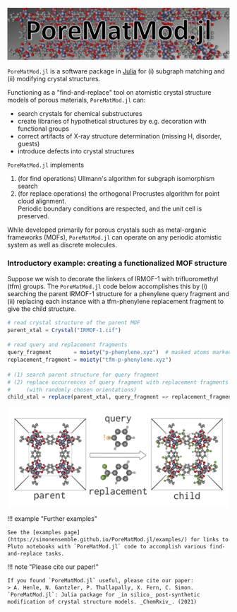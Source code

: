 ![logo.JPG](assets/index/logo.JPG)

`PoreMatMod.jl` is a software package in [Julia](https://julialang.org/) for (i) subgraph matching and (ii) modifying crystal structures. 

Functioning as a "find-and-replace" tool on atomistic crystal structure models of porous materials, `PoreMatMod.jl` can:
* search crystals for chemical substructures
* create libraries of hypothetical structures by e.g. decoration with functional groups
* correct artifacts of X-ray structure determination (missing H, disorder, guests)
* introduce defects into crystal structures

`PoreMatMod.jl` implements 
1. (for find operations) Ullmann's algorithm for subgraph isomorphism search
2. (for replace operations) the orthogonal Procrustes algorithm for point cloud alignment.  
Periodic boundary conditions are respected, and the unit cell is preserved.

While developed primarily for porous crystals such as metal-organic frameworks (MOFs), `PoreMatMod.jl` can operate on any periodic atomistic system as well as discrete molecules.

### Introductory example: creating a functionalized MOF structure

Suppose we wish to decorate the linkers of IRMOF-1 with trifluoromethyl (tfm) groups.
The `PoreMatMod.jl` code below accomplishes this by (i) searching the parent IRMOF-1 structure for a phenylene query fragment and (ii) replacing each instance with a tfm-phenylene replacement fragment to give the child structure.

```julia
# read crystal structure of the parent MOF
parent_xtal = Crystal("IRMOF-1.cif")

# read query and replacement fragments
query_fragment       = moiety("p-phenylene.xyz")  # masked atoms marked with !
replacement_fragment = moiety("tfm-p-phenylene.xyz")

# (1) search parent structure for query fragment
# (2) replace occurrences of query fragment with replacement fragments
#     (with randomly chosen orientations)
child_xtal = replace(parent_xtal, query_fragment => replacement_fragment)
```

![](s_moty-to-r_moty.png)

!!! example "Further examples"

    See the [examples page](https://simonensemble.github.io/PoreMatMod.jl/examples/) for links to Pluto notebooks with `PoreMatMod.jl` code to accomplish various find-and-replace tasks.

!!! note "Please cite our paper!"

    If you found `PoreMatMod.jl` useful, please cite our paper:
    > A. Henle, N. Gantzler, P. Thallapally, X. Fern, C. Simon. `PoreMatMod.jl`: Julia package for _in silico_ post-synthetic modification of crystal structure models. _ChemRxiv_. (2021)
